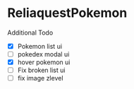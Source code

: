 # ReliaquestPokemon

Additional Todo
- [X] Pokemon list ui
- [ ] pokedex modal ui
- [X] hover pokemon ui
- [ ] Fix broken list ui
- [ ] fix image zlevel
